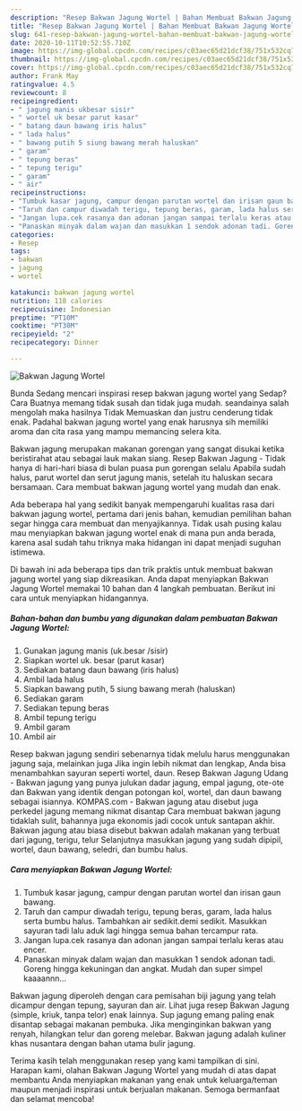 ```yaml
---
description: "Resep Bakwan Jagung Wortel | Bahan Membuat Bakwan Jagung Wortel Yang Sedap"
title: "Resep Bakwan Jagung Wortel | Bahan Membuat Bakwan Jagung Wortel Yang Sedap"
slug: 641-resep-bakwan-jagung-wortel-bahan-membuat-bakwan-jagung-wortel-yang-sedap
date: 2020-10-11T10:52:55.710Z
image: https://img-global.cpcdn.com/recipes/c03aec65d21dcf38/751x532cq70/bakwan-jagung-wortel-foto-resep-utama.jpg
thumbnail: https://img-global.cpcdn.com/recipes/c03aec65d21dcf38/751x532cq70/bakwan-jagung-wortel-foto-resep-utama.jpg
cover: https://img-global.cpcdn.com/recipes/c03aec65d21dcf38/751x532cq70/bakwan-jagung-wortel-foto-resep-utama.jpg
author: Frank May
ratingvalue: 4.5
reviewcount: 8
recipeingredient:
- " jagung manis ukbesar sisir"
- " wortel uk besar parut kasar"
- " batang daun bawang iris halus"
- " lada halus"
- " bawang putih 5 siung bawang merah haluskan"
- " garam"
- " tepung beras"
- " tepung terigu"
- " garam"
- " air"
recipeinstructions:
- "Tumbuk kasar jagung, campur dengan parutan wortel dan irisan gaun bawang."
- "Taruh dan campur diwadah terigu, tepung beras, garam, lada halus serta bumbu halus. Tambahkan air sedikit.demi sedikit. Masukkan sayuran tadi lalu aduk lagi hingga semua bahan tercampur rata."
- "Jangan lupa.cek rasanya dan adonan jangan sampai terlalu keras atau encer."
- "Panaskan minyak dalam wajan dan masukkan 1 sendok adonan tadi. Goreng hingga kekuningan dan angkat. Mudah dan super simpel kaaaannn..."
categories:
- Resep
tags:
- bakwan
- jagung
- wortel

katakunci: bakwan jagung wortel 
nutrition: 118 calories
recipecuisine: Indonesian
preptime: "PT10M"
cooktime: "PT30M"
recipeyield: "2"
recipecategory: Dinner

---
```



![Bakwan Jagung Wortel](https://img-global.cpcdn.com/recipes/c03aec65d21dcf38/751x532cq70/bakwan-jagung-wortel-foto-resep-utama.jpg)

Bunda Sedang mencari inspirasi resep bakwan jagung wortel yang Sedap? Cara Buatnya memang tidak susah dan tidak juga mudah. seandainya salah mengolah maka hasilnya Tidak Memuaskan dan justru cenderung tidak enak. Padahal bakwan jagung wortel yang enak harusnya sih memiliki aroma dan cita rasa yang mampu memancing selera kita.

Bakwan jagung merupakan makanan gorengan yang sangat disukai ketika beristirahat atau sebagai lauk makan siang. Resep Bakwan Jagung - Tidak hanya di hari-hari biasa di bulan puasa pun gorengan selalu Apabila sudah halus, parut wortel dan serut jagung manis, setelah itu haluskan secara bersamaan. Cara membuat bakwan jagung wortel yang mudah dan enak.

Ada beberapa hal yang sedikit banyak mempengaruhi kualitas rasa dari bakwan jagung wortel, pertama dari jenis bahan, kemudian pemilihan bahan segar hingga cara membuat dan menyajikannya. Tidak usah pusing kalau mau menyiapkan bakwan jagung wortel enak di mana pun anda berada, karena asal sudah tahu triknya maka hidangan ini dapat menjadi suguhan istimewa.


Di bawah ini ada beberapa tips dan trik praktis untuk membuat bakwan jagung wortel yang siap dikreasikan. Anda dapat menyiapkan Bakwan Jagung Wortel memakai 10 bahan dan 4 langkah pembuatan. Berikut ini cara untuk menyiapkan hidangannya.

<!--inarticleads1-->

##### Bahan-bahan dan bumbu yang digunakan dalam pembuatan Bakwan Jagung Wortel:

1. Gunakan  jagung manis (uk.besar /sisir)
1. Siapkan  wortel uk. besar (parut kasar)
1. Sediakan  batang daun bawang (iris halus)
1. Ambil  lada halus
1. Siapkan  bawang putih, 5 siung bawang merah (haluskan)
1. Sediakan  garam
1. Sediakan  tepung beras
1. Ambil  tepung terigu
1. Ambil  garam
1. Ambil  air


Resep bakwan jagung sendiri sebenarnya tidak melulu harus menggunakan jagung saja, melainkan juga Jika ingin lebih nikmat dan lengkap, Anda bisa menambahkan sayuran seperti wortel, daun. Resep Bakwan Jagung Udang - Bakwan jagung yang punya julukan dadar jagung, empal jagung, ote-ote dan Bakwan yang identik dengan potongan kol, wortel, dan daun bawang sebagai isiannya. KOMPAS.com - Bakwan jagung atau disebut juga perkedel jagung memang nikmat disantap Cara membuat bakwan jagung tidaklah sulit, bahannya juga ekonomis jadi cocok untuk santapan akhir. Bakwan jagung atau biasa disebut bakwan adalah makanan yang terbuat dari jagung, terigu, telur Selanjutnya masukkan jagung yang sudah dipipil, wortel, daun bawang, seledri, dan bumbu halus. 

<!--inarticleads2-->

##### Cara menyiapkan Bakwan Jagung Wortel:

1. Tumbuk kasar jagung, campur dengan parutan wortel dan irisan gaun bawang.
1. Taruh dan campur diwadah terigu, tepung beras, garam, lada halus serta bumbu halus. Tambahkan air sedikit.demi sedikit. Masukkan sayuran tadi lalu aduk lagi hingga semua bahan tercampur rata.
1. Jangan lupa.cek rasanya dan adonan jangan sampai terlalu keras atau encer.
1. Panaskan minyak dalam wajan dan masukkan 1 sendok adonan tadi. Goreng hingga kekuningan dan angkat. Mudah dan super simpel kaaaannn...


Bakwan jagung diperoleh dengan cara pemisahan biji jagung yang telah dicampur dengan tepung, sayuran dan air. Lihat juga resep Bakwan Jagung (simple, kriuk, tanpa telor) enak lainnya. Sup jagung emang paling enak disantap sebagai makanan pembuka. Jika menginginkan bakwan yang renyah, hilangkan telur dan goreng melebar. Bakwan jagung adalah kuliner khas nusantara dengan bahan utama bulir jagung. 

Terima kasih telah menggunakan resep yang kami tampilkan di sini. Harapan kami, olahan Bakwan Jagung Wortel yang mudah di atas dapat membantu Anda menyiapkan makanan yang enak untuk keluarga/teman maupun menjadi inspirasi untuk berjualan makanan. Semoga bermanfaat dan selamat mencoba!
